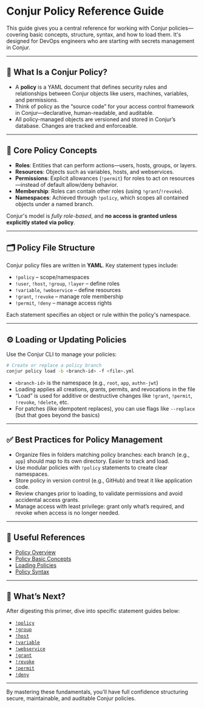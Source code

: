 # Conjur Policy Reference Guide

This guide gives you a central reference for working with Conjur policies—covering basic concepts, structure, syntax, and how to load them. It's designed for DevOps engineers who are starting with secrets management in Conjur.

---

## 📘 What Is a Conjur Policy?

- A **policy** is a YAML document that defines security rules and relationships between Conjur objects like users, machines, variables, and permissions.
- Think of policy as the “source code” for your access control framework in Conjur—declarative, human-readable, and auditable.
- All policy-managed objects are versioned and stored in Conjur’s database. Changes are tracked and enforceable.

---

## 🔑 Core Policy Concepts

- **Roles**: Entities that can perform actions—users, hosts, groups, or layers.
- **Resources**: Objects such as variables, hosts, and webservices.
- **Permissions**: Explicit allowances (`!permit`) for roles to act on resources—instead of default allow/deny behavior.
- **Membership**: Roles can contain other roles (using `!grant`/`!revoke`).
- **Namespaces**: Achieved through `!policy`, which scopes all contained objects under a named branch.

Conjur's model is *fully role-based*, and **no access is granted unless explicitly stated via policy**.

---

## 🗂 Policy File Structure

Conjur policy files are written in **YAML**. Key statement types include:

- `!policy` – scope/namespaces  
- `!user`, `!host`, `!group`, `!layer` – define roles  
- `!variable`, `!webservice` – define resources  
- `!grant`, `!revoke` – manage role membership  
- `!permit`, `!deny` – manage access rights

Each statement specifies an object or rule within the policy's namespace.

---

## ⚙️ Loading or Updating Policies

Use the Conjur CLI to manage your policies:

```bash
# Create or replace a policy branch
conjur policy load -b <branch-id> -f <file>.yml
```

- `<branch-id>` is the namespace (e.g., `root`, `app`, `authn-jwt`)
- Loading applies all creations, grants, permits, and revocations in the file
- “Load” is used for additive or destructive changes like `!grant`, `!permit`, `!revoke`, `!delete`, etc.
- For patches (like idempotent replaces), you can use flags like `--replace` (but that goes beyond the basics)

---

## ✅ Best Practices for Policy Management

- Organize files in folders matching policy branches: each branch (e.g., `app`) should map to its own directory. Easier to track and load.
- Use modular policies with `!policy` statements to create clear namespaces.
- Store policy in version control (e.g., GitHub) and treat it like application code.
- Review changes prior to loading, to validate permissions and avoid accidental access grants.
- Manage access with least privilege: grant only what’s required, and revoke when access is no longer needed.

---

## 🔗 Useful References

- [Policy Overview](https://docs.cyberark.com/conjur-enterprise/latest/en/content/operations/policy/policy-overview.htm)
- [Policy Basic Concepts](https://docs.cyberark.com/conjur-enterprise/latest/en/content/operations/policy/policy-basic-concepts.htm)
- [Loading Policies](https://docs.cyberark.com/conjur-enterprise/latest/en/content/operations/policy/policy-load.html)
- [Policy Syntax](https://docs.cyberark.com/conjur-enterprise/latest/en/content/operations/policy/policy-syntax.htm)

---

## 🧭 What’s Next?

After digesting this primer, dive into specific statement guides below:

- [`!policy`](https://github.com/mnowrouz/Conjur_Policy_Reference/tree/main/Policy)
- [`!group`](https://github.com/mnowrouz/Conjur_Policy_Reference/tree/main/Group)
- [`!host`](https://github.com/mnowrouz/Conjur_Policy_Reference/tree/main/Host)
- [`!variable`](https://github.com/mnowrouz/Conjur_Policy_Reference/tree/main/Variable)
- [`!webservice`](https://github.com/mnowrouz/Conjur_Policy_Reference/tree/main/Webservice)
- [`!grant`](https://github.com/mnowrouz/Conjur_Policy_Reference/tree/main/Grant)
- [`!revoke`](https://github.com/mnowrouz/Conjur_Policy_Reference/tree/main/Revoke)
- [`!permit`](https://github.com/mnowrouz/Conjur_Policy_Reference/tree/main/Permit)
- [`!deny`](https://github.com/mnowrouz/Conjur_Policy_Reference/tree/main/Deny)

---

By mastering these fundamentals, you'll have full confidence structuring secure, maintainable, and auditable Conjur policies.

